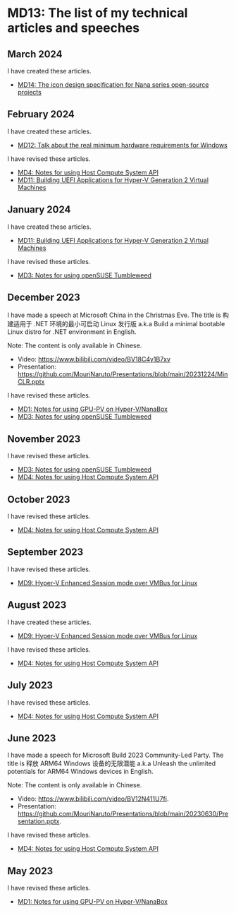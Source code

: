 ﻿# MD13: The list of my technical articles and speeches

## March 2024

I have created these articles.

- [MD14: The icon design specification for Nana series open-source projects](https://github.com/MouriNaruto/MouriDocs/tree/main/docs/14)

## February 2024

I have created these articles.

- [MD12: Talk about the real minimum hardware requirements for Windows](https://github.com/MouriNaruto/MouriDocs/tree/main/docs/12)

I have revised these articles.

- [MD4: Notes for using Host Compute System API](https://github.com/MouriNaruto/MouriDocs/tree/main/docs/4)
- [MD11: Building UEFI Applications for Hyper-V Generation 2 Virtual Machines](https://github.com/MouriNaruto/MouriDocs/tree/main/docs/11)

## January 2024

I have created these articles.

- [MD11: Building UEFI Applications for Hyper-V Generation 2 Virtual Machines](https://github.com/MouriNaruto/MouriDocs/tree/main/docs/11)

I have revised these articles.

- [MD3: Notes for using openSUSE Tumbleweed](https://github.com/MouriNaruto/MouriDocs/tree/main/docs/3)

## December 2023

I have made a speech at Microsoft China in the Christmas Eve. The title is
构建适用于 .NET 环境的最小可启动 Linux 发行版 a.k.a Build a minimal bootable
Linux distro for .NET environment in English.

Note: The content is only available in Chinese.

- Video: https://www.bilibili.com/video/BV18C4y1B7xv
- Presentation: https://github.com/MouriNaruto/Presentations/blob/main/20231224/MinCLR.pptx

I have revised these articles.

- [MD1: Notes for using GPU-PV on Hyper-V/NanaBox](https://github.com/MouriNaruto/MouriDocs/tree/main/docs/1)
- [MD3: Notes for using openSUSE Tumbleweed](https://github.com/MouriNaruto/MouriDocs/tree/main/docs/3)

## November 2023

I have revised these articles.

- [MD3: Notes for using openSUSE Tumbleweed](https://github.com/MouriNaruto/MouriDocs/tree/main/docs/3)
- [MD4: Notes for using Host Compute System API](https://github.com/MouriNaruto/MouriDocs/tree/main/docs/4)

## October 2023

I have revised these articles.

- [MD4: Notes for using Host Compute System API](https://github.com/MouriNaruto/MouriDocs/tree/main/docs/4)

## September 2023

I have revised these articles.

- [MD9: Hyper-V Enhanced Session mode over VMBus for Linux](https://github.com/MouriNaruto/MouriDocs/tree/main/docs/9)

## August 2023

I have created these articles.

- [MD9: Hyper-V Enhanced Session mode over VMBus for Linux](https://github.com/MouriNaruto/MouriDocs/tree/main/docs/9)

I have revised these articles.

- [MD4: Notes for using Host Compute System API](https://github.com/MouriNaruto/MouriDocs/tree/main/docs/4)

## July 2023

I have revised these articles.

- [MD4: Notes for using Host Compute System API](https://github.com/MouriNaruto/MouriDocs/tree/main/docs/4)

## June 2023

I have made a speech for Microsoft Build 2023 Community-Led Party. The title is
释放 ARM64 Windows 设备的无限潜能 a.k.a Unleash the unlimited potentials for
ARM64 Windows devices in English.

Note: The content is only available in Chinese.

- Video: https://www.bilibili.com/video/BV12N411U7fi.
- Presentation: https://github.com/MouriNaruto/Presentations/blob/main/20230630/Presentation.pptx.

I have revised these articles.

- [MD4: Notes for using Host Compute System API](https://github.com/MouriNaruto/MouriDocs/tree/main/docs/4)

## May 2023

I have revised these articles.

- [MD1: Notes for using GPU-PV on Hyper-V/NanaBox](https://github.com/MouriNaruto/MouriDocs/tree/main/docs/1)
